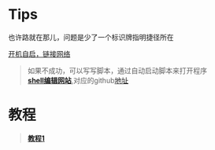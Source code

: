 # Tips
也许路就在那儿，问题是少了一个标识牌指明捷径所在

[开机自启，链接网络](https://jingyan.baidu.com/article/5d368d1ebfdf1a3f60c057f8.html)

> 如果不成功，可以写写脚本，通过自动启动脚本来打开程序 <br>
> **[shell编辑网站](https://batsh.org/#)**,对应的github[地址](https://github.com/batsh-dev-team/Batsh)

# 教程
> **[教程1](http://itmyhome.com/markdown/article/about/readme.html)**
>
